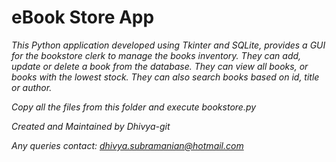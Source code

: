 # eBook Store App

*This Python application developed using Tkinter and SQLite, provides a GUI for the bookstore clerk to manage the books inventory. They can add, update or delete a book from the database. They can view all books, or books with the lowest stock. They can also search books based on id, title or author.*

*Copy all the files from this folder and execute bookstore.py*

*Created and Maintained by Dhivya-git*

*Any queries contact: dhivya.subramanian@hotmail.com*